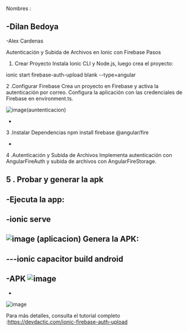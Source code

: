 
Nombres :

-Dilan Bedoya
-
-Alex Cardenas 

Autenticación y Subida de Archivos en Ionic con Firebase
Pasos
1. Crear Proyecto
Instala Ionic CLI y Node.js, luego crea el proyecto:

ionic start firebase-auth-upload blank --type=angular



2 .Configurar Firebase
Crea un proyecto en Firebase y activa la autenticación por correo. Configura la aplicación con las credenciales de Firebase en environment.ts.


![image](https://github.com/user-attachments/assets/ac2632a4-12fb-4ebc-a668-c1d097a593d5)(auntenticacion)

-

3 .Instalar Dependencias
npm install firebase @angular/fire

-

4 .Autenticación y Subida de Archivos
Implementa autenticación con AngularFireAuth y subida de archivos con AngularFireStorage.

5 . Probar y generar la apk
-
-Ejecuta la app:
-
-ionic serve
-
![image](https://github.com/user-attachments/assets/fefe4f5b-b0a3-473e-b5b0-9f466221889e) (aplicacion)
Genera la APK:
-
---ionic capacitor build android
-

-APK
![image](https://github.com/user-attachments/assets/0fcd16f8-3c26-4db4-9fa8-f0605b4f7f65)
-
-
![image](https://github.com/user-attachments/assets/97827330-5ae7-4b78-97e4-44d53fdaedd9)


Para más detalles, consulta el tutorial completo :https://devdactic.com/ionic-firebase-auth-upload
